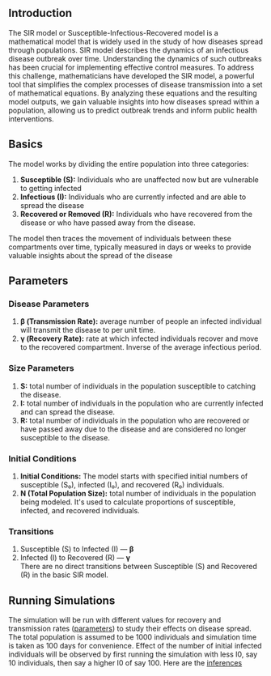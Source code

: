 ## Introduction
The SIR model or Susceptible-Infectious-Recovered model is a mathematical model that is widely used in the study of how diseases spread through populations. 
SIR model describes the dynamics of an infectious disease outbreak over time. 
Understanding the dynamics of such outbreaks has been crucial for implementing effective control measures. 
To address this challenge, mathematicians have developed the SIR model, 
a powerful tool that simplifies the complex processes of disease transmission into a set of mathematical equations. 
By analyzing these equations and the resulting model outputs, we gain valuable insights into how diseases spread within a population, 
allowing us to predict outbreak trends and inform public health interventions. 
## Basics
The model works by dividing the entire population into three categories: 
1. **Susceptible (S):** Individuals who are unaffected now but are vulnerable to getting infected 
2. **Infectious (I):** Individuals who are currently infected and are able to spread the disease 
3. **Recovered or Removed (R):** Individuals who have recovered from the disease or who have passed away from the disease. 

The model then traces the movement of individuals between these compartments over time, 
typically measured in days or weeks to provide valuable insights about the spread of the disease

## Parameters

### Disease Parameters
1. **β (Transmission Rate):** average number of people an infected individual will transmit the disease to per unit time.  
2. **γ (Recovery Rate):** rate at which infected individuals recover and move to the recovered compartment. Inverse of the average infectious period.

### Size Parameters
1. **S:** total number of individuals in the population susceptible to catching the disease.  
2. **I:** total number of individuals in the population who are currently infected and can spread the disease.  
3. **R:** total number of individuals in the population who are recovered or have passed away due to the disease and are considered no longer susceptible to the disease.  

### Initial Conditions
1. **Initial Conditions:** The model starts with specified initial numbers of susceptible (S₀), infected (I₀), and recovered (R₀) individuals.  
2. **N (Total Population Size):** total number of individuals in the population being modeled. It's used to calculate proportions of susceptible, infected, and recovered individuals.

### Transitions
1. Susceptible (S) to Infected (I) — **β**  
2. Infected (I) to Recovered (R) — **γ**  
There are no direct transitions between Susceptible (S) and Recovered (R) in the basic SIR model.

## Running Simulations
The simulation will be run with different values for recovery and transmission rates ([parameters](https://github.com/harigovindr2003/projects/tree/main/SIR%20Disease%20Modeling/parameters.csv)) to study their effects on disease spread. The total population is assumed to be 1000 individuals and simulation time is taken as 100 days for convenience. Effect of the number of initial infected individuals will be observed by first running the simulation with less I0, say 10 individuals, then say a higher I0 of say 100. Here are the [inferences](https://github.com/harigovindr2003/projects/tree/main/SIR%20Disease%20Modeling/inferences.md)

